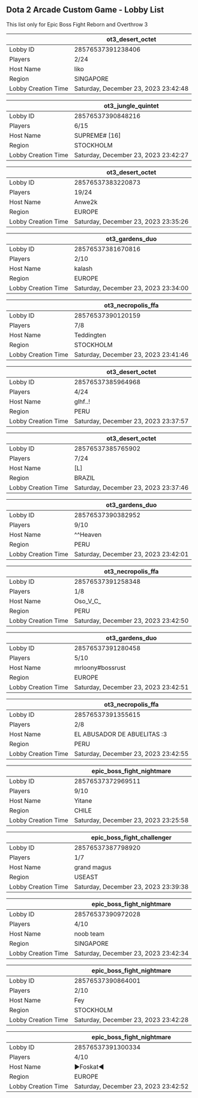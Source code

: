 ## Dota 2 Arcade Custom Game - Lobby List

This list only for Epic Boss Fight Reborn and Overthrow 3

|  | ot3_desert_octet |
| ------ | ------ |
| Lobby ID | 28576537391238406 |
| Players | 2/24 |
| Host Name | liko |
| Region | SINGAPORE |
| Lobby Creation Time | Saturday, December 23, 2023 23:42:48 |


|  | ot3_jungle_quintet |
| ------ | ------ |
| Lobby ID | 28576537390848216 |
| Players | 6/15 |
| Host Name | SUPREME# [16] |
| Region | STOCKHOLM |
| Lobby Creation Time | Saturday, December 23, 2023 23:42:27 |


|  | ot3_desert_octet |
| ------ | ------ |
| Lobby ID | 28576537383220873 |
| Players | 19/24 |
| Host Name | Anwe2k |
| Region | EUROPE |
| Lobby Creation Time | Saturday, December 23, 2023 23:35:26 |


|  | ot3_gardens_duo |
| ------ | ------ |
| Lobby ID | 28576537381670816 |
| Players | 2/10 |
| Host Name | kalash |
| Region | EUROPE |
| Lobby Creation Time | Saturday, December 23, 2023 23:34:00 |


|  | ot3_necropolis_ffa |
| ------ | ------ |
| Lobby ID | 28576537390120159 |
| Players | 7/8 |
| Host Name | Teddingten |
| Region | STOCKHOLM |
| Lobby Creation Time | Saturday, December 23, 2023 23:41:46 |


|  | ot3_desert_octet |
| ------ | ------ |
| Lobby ID | 28576537385964968 |
| Players | 4/24 |
| Host Name | glhf..! |
| Region | PERU |
| Lobby Creation Time | Saturday, December 23, 2023 23:37:57 |


|  | ot3_desert_octet |
| ------ | ------ |
| Lobby ID | 28576537385765902 |
| Players | 7/24 |
| Host Name | [L] |
| Region | BRAZIL |
| Lobby Creation Time | Saturday, December 23, 2023 23:37:46 |


|  | ot3_gardens_duo |
| ------ | ------ |
| Lobby ID | 28576537390382952 |
| Players | 9/10 |
| Host Name | ^^Heaven |
| Region | PERU |
| Lobby Creation Time | Saturday, December 23, 2023 23:42:01 |


|  | ot3_necropolis_ffa |
| ------ | ------ |
| Lobby ID | 28576537391258348 |
| Players | 1/8 |
| Host Name | Oso_V_C_ |
| Region | PERU |
| Lobby Creation Time | Saturday, December 23, 2023 23:42:50 |


|  | ot3_gardens_duo |
| ------ | ------ |
| Lobby ID | 28576537391280458 |
| Players | 5/10 |
| Host Name | mrloony#bossrust |
| Region | EUROPE |
| Lobby Creation Time | Saturday, December 23, 2023 23:42:51 |


|  | ot3_necropolis_ffa |
| ------ | ------ |
| Lobby ID | 28576537391355615 |
| Players | 2/8 |
| Host Name | EL ABUSADOR DE ABUELITAS :3 |
| Region | PERU |
| Lobby Creation Time | Saturday, December 23, 2023 23:42:55 |


|  | epic_boss_fight_nightmare |
| ------ | ------ |
| Lobby ID | 28576537372969511 |
| Players | 9/10 |
| Host Name | Yitane |
| Region | CHILE |
| Lobby Creation Time | Saturday, December 23, 2023 23:25:58 |


|  | epic_boss_fight_challenger |
| ------ | ------ |
| Lobby ID | 28576537387798920 |
| Players | 1/7 |
| Host Name | grand magus |
| Region | USEAST |
| Lobby Creation Time | Saturday, December 23, 2023 23:39:38 |


|  | epic_boss_fight_nightmare |
| ------ | ------ |
| Lobby ID | 28576537390972028 |
| Players | 4/10 |
| Host Name | noob team |
| Region | SINGAPORE |
| Lobby Creation Time | Saturday, December 23, 2023 23:42:34 |


|  | epic_boss_fight_nightmare |
| ------ | ------ |
| Lobby ID | 28576537390864001 |
| Players | 2/10 |
| Host Name | Fey |
| Region | STOCKHOLM |
| Lobby Creation Time | Saturday, December 23, 2023 23:42:28 |


|  | epic_boss_fight_nightmare |
| ------ | ------ |
| Lobby ID | 28576537391300334 |
| Players | 4/10 |
| Host Name | ►Foskat◄ |
| Region | EUROPE |
| Lobby Creation Time | Saturday, December 23, 2023 23:42:52 |


